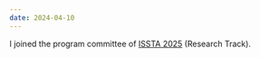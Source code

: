 ```yaml
---
date: 2024-04-10
---
```

I joined the program committee of [ISSTA 2025](https://conf.researchr.org/home/issta-2025) (Research Track). 